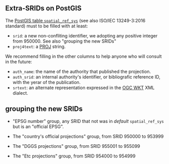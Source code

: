 
## Extra-SRIDs on PostGIS

The [PostGIS table `spatial_ref_sys`](https://postgis.net/docs/using_postgis_dbmanagement.html#user-spatial-ref-sys) (see also ISO/IEC&nbsp;13249-3:2016 standard) must to be filled with at least:

* `srid`: a new non-confliting identifier, we adopting any positive integer from 950000. See also "grouping the new SRIDs"
* `proj4text`: a [PROJ](https://proj.org/) string.

We recommend filling in the other columns to help anyone who will consult in the future:
* `auth_name`: the name of the authority that published the projection.
* `auth_srid`: an internal authority's identifier, or bibliografic reference ID, with the yerar of the publication.
* `srtext`: an alternate representation expressed in the [OGC WKT](https://en.wikipedia.org/wiki/Well-known_text_representation_of_geometry) XML dialect.

## grouping the new SRIDs

* "EPSG number" group, any  SRID that not was in *default* `spatial_ref_sys` but is an "official EPSG".

* The "country's official projections" group,  from SRID 950000 to 953999

* The "DGGS projections" group, from SRID 955001 to 955099

* The "Etc projections" group,  from SRID 954000 to 954999
